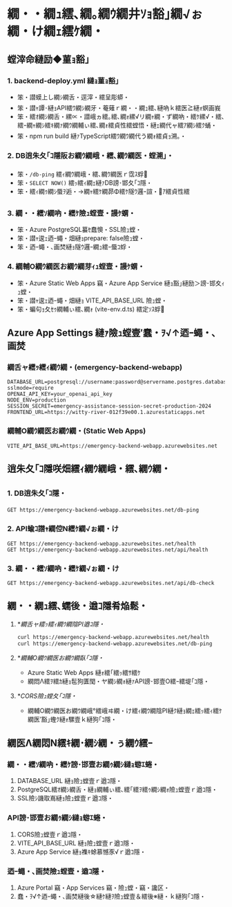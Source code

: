 ﻿# 繝・・繝ｭ繧､繝｡繝ｳ繝井ｿｮ豁｣繝√ぉ繝・け繝ｪ繧ｹ繝・

## 螳滓命縺励◆菫ｮ豁｣

### 1. backend-deploy.yml 縺ｮ菫ｮ豁｣
- 笨・譛蟆上し繝ｼ繝舌・逕滓・繧呈彫蟒・
- 笨・譛ｬ譚･縺ｮAPI繧ｳ繝ｼ繝牙・菴薙ｒ繝・・繝ｭ繧､縺吶ｋ繧医≧縺ｫ螟画峩
- 笨・繧ｵ繝ｼ繝舌・縲∝・譛峨ヵ繧｡繧､繝ｫ縲√リ繝ｬ繝・ず繝吶・繧ｹ縲√・繧､繧ｰ繝ｬ繝ｼ繧ｷ繝ｧ繝ｳ繝輔ぃ繧､繝ｫ繧貞性繧螳悟・縺ｪ繝代ャ繧ｱ繝ｼ繧ｸ蛹・
- 笨・npm run build 縺ｧTypeScript繧ｳ繝ｳ繝代う繝ｫ繧貞ｮ溯｡・

### 2. DB逍朱夂｢ｺ隱阪お繝ｳ繝峨・繧､繝ｳ繝医・螳溯｣・
- 笨・`/db-ping` 繧ｨ繝ｳ繝峨・繧､繝ｳ繝医ｒ霑ｽ蜉
- 笨・`SELECT NOW()` 繧ｯ繧ｨ繝ｪ縺ｧDB謗･邯夂｢ｺ隱・
- 笨・繧ｨ繝ｩ繝ｼ蜃ｦ逅・→繝ｬ繧ｹ繝昴Φ繧ｹ隧ｳ邏ｰ諠・ｱ繧貞性繧

### 3. 繝・・繧ｿ繝吶・繧ｹ險ｭ螳壹・謾ｹ蝟・
- 笨・Azure PostgreSQL蟇ｾ蠢懊・SSL險ｭ螳・
- 笨・譛ｬ逡ｪ迺ｰ蠅・畑縺ｮprepare: false險ｭ螳・
- 笨・迺ｰ蠅・､画焚縺ｮ隧ｳ邏ｰ繝ｭ繧ｰ蜃ｺ蜉・

### 4. 繝輔Ο繝ｳ繝医お繝ｳ繝芽ｨｭ螳壹・謾ｹ蝟・
- 笨・Azure Static Web Apps 竊・Azure App Service 縺ｮ豁｣縺励＞謗･邯夊ｨｭ螳・
- 笨・譛ｬ逡ｪ迺ｰ蠅・畑縺ｮ VITE_API_BASE_URL 險ｭ螳・
- 笨・蝙句ｮ夂ｾｩ繝輔ぃ繧､繝ｫ (vite-env.d.ts) 繧定ｿｽ蜉

## Azure App Settings 縺ｧ險ｭ螳壹′蠢・ｦ√↑迺ｰ蠅・､画焚

### 繝舌ャ繧ｯ繧ｨ繝ｳ繝・(emergency-backend-webapp)
```
DATABASE_URL=postgresql://username:password@servername.postgres.database.azure.com:5432/databasename?sslmode=require
OPENAI_API_KEY=your_openai_api_key
NODE_ENV=production
SESSION_SECRET=emergency-assistance-session-secret-production-2024
FRONTEND_URL=https://witty-river-012f39e00.1.azurestaticapps.net
```

### 繝輔Ο繝ｳ繝医お繝ｳ繝・(Static Web Apps)
```
VITE_API_BASE_URL=https://emergency-backend-webapp.azurewebsites.net
```

## 逍朱夂｢ｺ隱咲畑繧ｨ繝ｳ繝峨・繧､繝ｳ繝・

### 1. DB逍朱夂｢ｺ隱・
```
GET https://emergency-backend-webapp.azurewebsites.net/db-ping
```

### 2. API蝓ｺ譛ｬ繝倥Ν繧ｹ繝√ぉ繝・け
```
GET https://emergency-backend-webapp.azurewebsites.net/health
GET https://emergency-backend-webapp.azurewebsites.net/api/health
```

### 3. 繝・・繧ｿ繝吶・繧ｹ繝√ぉ繝・け
```
GET https://emergency-backend-webapp.azurewebsites.net/api/db-check
```

## 繝・・繝ｭ繧､蠕後・遒ｺ隱肴焔鬆・

1. **繝舌ャ繧ｯ繧ｨ繝ｳ繝陰PI遒ｺ隱・*
   ```bash
   curl https://emergency-backend-webapp.azurewebsites.net/health
   curl https://emergency-backend-webapp.azurewebsites.net/db-ping
   ```

2. **繝輔Ο繝ｳ繝医お繝ｳ繝臥｢ｺ隱・*
   - Azure Static Web Apps 縺ｫ繧｢繧ｯ繧ｻ繧ｹ
   - 繝悶Λ繧ｦ繧ｶ縺ｮ髢狗匱閠・ヤ繝ｼ繝ｫ縺ｧAPI謗･邯壹Ο繧ｰ繧堤｢ｺ隱・

3. **CORS險ｭ螳夂｢ｺ隱・*
   - 繝輔Ο繝ｳ繝医お繝ｳ繝峨°繧峨ヰ繝・け繧ｨ繝ｳ繝陰PI縺ｸ縺ｮ繝ｪ繧ｯ繧ｨ繧ｹ繝医′豁｣蟶ｸ縺ｫ騾壹ｋ縺狗｢ｺ隱・

## 繝医Λ繝悶Ν繧ｷ繝･繝ｼ繝・ぅ繝ｳ繧ｰ

### 繝・・繧ｿ繝吶・繧ｹ謗･邯壹お繝ｩ繝ｼ縺ｮ蝣ｴ蜷・
1. DATABASE_URL 縺ｮ險ｭ螳壹ｒ遒ｺ隱・
2. PostgreSQL繧ｵ繝ｼ繝舌・縺ｮ繝輔ぃ繧､繧｢繧ｦ繧ｩ繝ｼ繝ｫ險ｭ螳壹ｒ遒ｺ隱・
3. SSL險ｼ譏取嶌縺ｮ險ｭ螳壹ｒ遒ｺ隱・

### API謗･邯壹お繝ｩ繝ｼ縺ｮ蝣ｴ蜷・
1. CORS險ｭ螳壹ｒ遒ｺ隱・
2. VITE_API_BASE_URL 縺ｮ險ｭ螳壹ｒ遒ｺ隱・
3. Azure App Service 縺ｮ襍ｷ蜍慕憾豕√ｒ遒ｺ隱・

### 迺ｰ蠅・､画焚險ｭ螳壹・遒ｺ隱・
1. Azure Portal 竊・App Services 竊・險ｭ螳・竊・讒区・
2. 蠢・ｦ√↑迺ｰ蠅・､画焚縺後☆縺ｹ縺ｦ險ｭ螳壹＆繧後※縺・ｋ縺狗｢ｺ隱・
